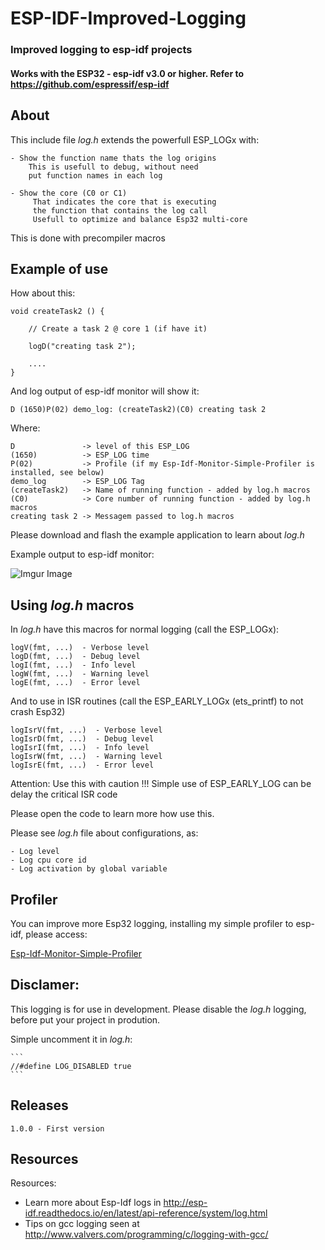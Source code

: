 # ESP-IDF-Improved-Logging

### Improved logging to esp-idf projects

#### Works with the ESP32 - esp-idf v3.0 or higher. Refer to https://github.com/espressif/esp-idf

## About

This include file _log.h_ extends the powerfull ESP_LOGx with:

    - Show the function name thats the log origins
        This is usefull to debug, without need 
        put function names in each log

    - Show the core (C0 or C1)
         That indicates the core that is executing 
         the function that contains the log call
         Usefull to optimize and balance Esp32 multi-core 

This is done with precompiler macros

## Example of use

How about this:

```
void createTask2 () {

    // Create a task 2 @ core 1 (if have it)

    logD("creating task 2");

    ....
}
```

And log output of esp-idf monitor will show it:

```
D (1650)P(02) demo_log: (createTask2)(C0) creating task 2
```

Where:

    D               -> level of this ESP_LOG
    (1650)          -> ESP_LOG time
    P(02)           -> Profile (if my Esp-Idf-Monitor-Simple-Profiler is installed, see below)
    demo_log        -> ESP_LOG Tag
    (createTask2)   -> Name of running function - added by log.h macros
    (C0)            -> Core number of running function - added by log.h macros
    creating task 2 -> Messagem passed to log.h macros

Please download and flash the example application to learn about _log.h_

Example output to esp-idf monitor:
    
![Imgur Image](https://i.imgur.com/ZVCQENq.png)

## Using _log.h_ macros

In _log.h_ have this macros for normal logging (call the ESP_LOGx):

    logV(fmt, ...)  - Verbose level
    logD(fmt, ...)  - Debug level
    logI(fmt, ...)  - Info level
    logW(fmt, ...)  - Warning level
    logE(fmt, ...)  - Error level

And to use in ISR routines (call the ESP_EARLY_LOGx (ets_printf) to not crash Esp32)

    logIsrV(fmt, ...)  - Verbose level
    logIsrD(fmt, ...)  - Debug level
    logIsrI(fmt, ...)  - Info level
    logIsrW(fmt, ...)  - Warning level
    logIsrE(fmt, ...)  - Error level

Attention: Use this with caution !!! Simple use of ESP_EARLY_LOG can be delay the critical ISR code

Please open the code to learn more how use this.  

Please see _log.h_ file about configurations, as:

    - Log level
    - Log cpu core id
    - Log activation by global variable 

## Profiler

You can improve more Esp32 logging, installing my simple profiler to esp-idf, please access:

[Esp-Idf-Monitor-Simple-Profiler](https://github.com/JoaoLopesF/Esp-Idf-Monitor-Simple-Profiler)

## Disclamer:

This logging is for use in development.
Please disable the _log.h_ logging,
before put your project in prodution.

Simple uncomment it in _log.h_:

    ``` 
    //#define LOG_DISABLED true
    ```

## Releases

    1.0.0 - First version

## Resources

Resources:

- Learn more about Esp-Idf logs in http://esp-idf.readthedocs.io/en/latest/api-reference/system/log.html
- Tips on gcc logging seen at http://www.valvers.com/programming/c/logging-with-gcc/

